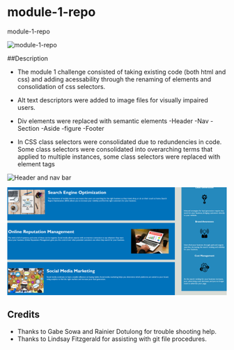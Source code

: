 # module-1-repo
module-1-repo

![module-1-repo](https://hoeferm2.github.io/module-1-repo/)

##Description
- The module 1 challenge consisted of taking existing code (both html and css) and adding acessability through the renaming of elements and consolidation of css selectors. 

- Alt text descriptors were added to image files for visually impaired users.
- Div elements were replaced with semantic elements
    -Header
    -Nav
    -Section
    -Aside
    -figure
    -Footer
- In CSS class selectors were consolidated due to redundencies in code. Some class selectors were consolidated into overarching terms that applied to multiple instances, some class selectors were replaced with element tags

![Header and nav bar](./screenshots/website-capture-1.PNG)

![Body](./screenshots/website-capture-2.PNG)

## Credits

- Thanks to Gabe Sowa and Rainier Dotulong for trouble shooting help. 
- Thanks to Lindsay Fitzgerald for assisting with git file procedures.